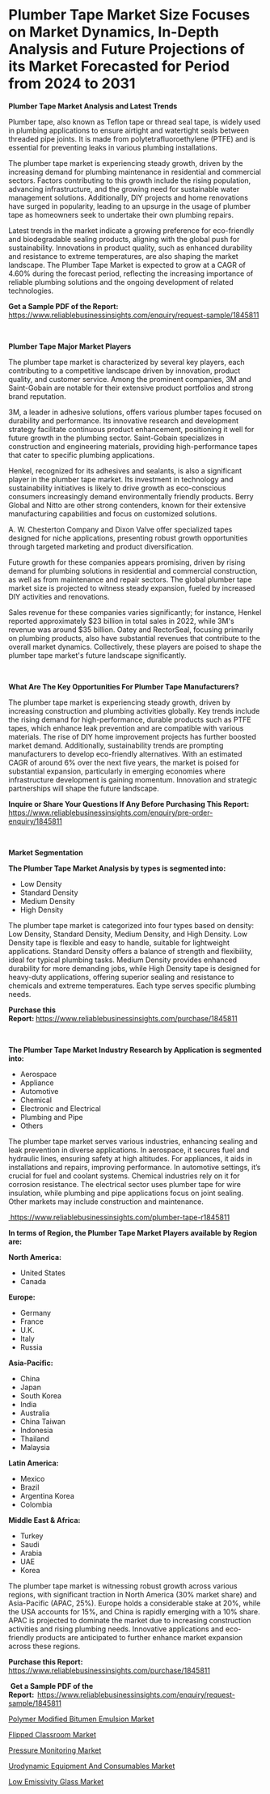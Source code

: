 <p><h1>Plumber Tape Market Size Focuses on Market Dynamics, In-Depth Analysis and Future Projections of its Market Forecasted for Period from 2024 to 2031</h1></p><p><strong>Plumber Tape Market Analysis and Latest Trends</strong></p>
<p><p>Plumber tape, also known as Teflon tape or thread seal tape, is widely used in plumbing applications to ensure airtight and watertight seals between threaded pipe joints. It is made from polytetrafluoroethylene (PTFE) and is essential for preventing leaks in various plumbing installations.</p><p>The plumber tape market is experiencing steady growth, driven by the increasing demand for plumbing maintenance in residential and commercial sectors. Factors contributing to this growth include the rising population, advancing infrastructure, and the growing need for sustainable water management solutions. Additionally, DIY projects and home renovations have surged in popularity, leading to an upsurge in the usage of plumber tape as homeowners seek to undertake their own plumbing repairs.</p><p>Latest trends in the market indicate a growing preference for eco-friendly and biodegradable sealing products, aligning with the global push for sustainability. Innovations in product quality, such as enhanced durability and resistance to extreme temperatures, are also shaping the market landscape. The Plumber Tape Market is expected to grow at a CAGR of 4.60% during the forecast period, reflecting the increasing importance of reliable plumbing solutions and the ongoing development of related technologies.</p></p>
<p><strong>Get a Sample PDF of the Report:&nbsp;</strong> <a href="https://www.reliablebusinessinsights.com/enquiry/request-sample/1845811?utm_campaign=84&utm_medium=2&utm_source=Github&utm_content=ia&utm_term=06112024&utm_id=plumber-tape">https://www.reliablebusinessinsights.com/enquiry/request-sample/1845811</a></p>
<p>&nbsp;</p>
<p><strong>Plumber Tape Major Market Players</strong></p>
<p><p>The plumber tape market is characterized by several key players, each contributing to a competitive landscape driven by innovation, product quality, and customer service. Among the prominent companies, 3M and Saint-Gobain are notable for their extensive product portfolios and strong brand reputation.</p><p>3M, a leader in adhesive solutions, offers various plumber tapes focused on durability and performance. Its innovative research and development strategy facilitate continuous product enhancement, positioning it well for future growth in the plumbing sector. Saint-Gobain specializes in construction and engineering materials, providing high-performance tapes that cater to specific plumbing applications.</p><p>Henkel, recognized for its adhesives and sealants, is also a significant player in the plumber tape market. Its investment in technology and sustainability initiatives is likely to drive growth as eco-conscious consumers increasingly demand environmentally friendly products. Berry Global and Nitto are other strong contenders, known for their extensive manufacturing capabilities and focus on customized solutions.</p><p>A. W. Chesterton Company and Dixon Valve offer specialized tapes designed for niche applications, presenting robust growth opportunities through targeted marketing and product diversification.</p><p>Future growth for these companies appears promising, driven by rising demand for plumbing solutions in residential and commercial construction, as well as from maintenance and repair sectors. The global plumber tape market size is projected to witness steady expansion, fueled by increased DIY activities and renovations.</p><p>Sales revenue for these companies varies significantly; for instance, Henkel reported approximately $23 billion in total sales in 2022, while 3M's revenue was around $35 billion. Oatey and RectorSeal, focusing primarily on plumbing products, also have substantial revenues that contribute to the overall market dynamics. Collectively, these players are poised to shape the plumber tape market's future landscape significantly.</p></p>
<p>&nbsp;</p>
<p><strong>What Are The Key Opportunities For Plumber Tape Manufacturers?</strong></p>
<p><p>The plumber tape market is experiencing steady growth, driven by increasing construction and plumbing activities globally. Key trends include the rising demand for high-performance, durable products such as PTFE tapes, which enhance leak prevention and are compatible with various materials. The rise of DIY home improvement projects has further boosted market demand. Additionally, sustainability trends are prompting manufacturers to develop eco-friendly alternatives. With an estimated CAGR of around 6% over the next five years, the market is poised for substantial expansion, particularly in emerging economies where infrastructure development is gaining momentum. Innovation and strategic partnerships will shape the future landscape.</p></p>
<p><strong>Inquire or Share Your Questions If Any Before Purchasing This Report:</strong> <a href="https://www.reliablebusinessinsights.com/enquiry/pre-order-enquiry/1845811?utm_campaign=84&utm_medium=2&utm_source=Github&utm_content=ia&utm_term=06112024&utm_id=plumber-tape">https://www.reliablebusinessinsights.com/enquiry/pre-order-enquiry/1845811</a></p>
<p>&nbsp;</p>
<p><strong>Market Segmentation</strong></p>
<p><strong>The Plumber Tape Market Analysis by types is segmented into:</strong></p>
<p><ul><li>Low Density</li><li>Standard Density</li><li>Medium Density</li><li>High Density</li></ul></p>
<p><p>The plumber tape market is categorized into four types based on density: Low Density, Standard Density, Medium Density, and High Density. Low Density tape is flexible and easy to handle, suitable for lightweight applications. Standard Density offers a balance of strength and flexibility, ideal for typical plumbing tasks. Medium Density provides enhanced durability for more demanding jobs, while High Density tape is designed for heavy-duty applications, offering superior sealing and resistance to chemicals and extreme temperatures. Each type serves specific plumbing needs.</p></p>
<p><strong>Purchase this Report:&nbsp;</strong><a href="https://www.reliablebusinessinsights.com/purchase/1845811?utm_campaign=84&utm_medium=2&utm_source=Github&utm_content=ia&utm_term=06112024&utm_id=plumber-tape">https://www.reliablebusinessinsights.com/purchase/1845811</a></p>
<p>&nbsp;</p>
<p><strong>The Plumber Tape Market Industry Research by Application is segmented into:</strong></p>
<p><ul><li>Aerospace</li><li>Appliance</li><li>Automotive</li><li>Chemical</li><li>Electronic and Electrical</li><li>Plumbing and Pipe</li><li>Others</li></ul></p>
<p><p>The plumber tape market serves various industries, enhancing sealing and leak prevention in diverse applications. In aerospace, it secures fuel and hydraulic lines, ensuring safety at high altitudes. For appliances, it aids in installations and repairs, improving performance. In automotive settings, it’s crucial for fuel and coolant systems. Chemical industries rely on it for corrosion resistance. The electrical sector uses plumber tape for wire insulation, while plumbing and pipe applications focus on joint sealing. Other markets may include construction and maintenance.</p></p>
<p><a href="https://www.reliablebusinessinsights.com/plumber-tape-r1845811?utm_campaign=84&utm_medium=2&utm_source=Github&utm_content=ia&utm_term=06112024&utm_id=plumber-tape">&nbsp;https://www.reliablebusinessinsights.com/plumber-tape-r1845811</a></p>
<p><strong>In terms of Region, the Plumber Tape Market Players available by Region are:</strong></p>
<p>
    <p> <strong> North America: </strong>
        <ul>
            <li>United States</li>
            <li>Canada</li>
        </ul>
        </p> 
    <p> <strong> Europe: </strong>
        <ul>
            <li>Germany</li>
            <li>France</li>
            <li>U.K.</li>
            <li>Italy</li>
            <li>Russia</li>
        </ul>
        </p> 
    <p> <strong> Asia-Pacific: </strong>
        <ul>
            <li>China</li>
            <li>Japan</li>
            <li>South Korea</li>
            <li>India</li>
            <li>Australia</li>
            <li>China Taiwan</li>
            <li>Indonesia</li>
            <li>Thailand</li>
            <li>Malaysia</li>
        </ul>
        </p> 
    <p> <strong> Latin America: </strong>
        <ul>
            <li>Mexico</li>
            <li>Brazil</li>
            <li>Argentina Korea</li>
            <li>Colombia</li>
        </ul>
        </p> 
    <p> <strong> Middle East & Africa: </strong>
        <ul>
            <li>Turkey</li>
            <li>Saudi</li>
            <li>Arabia</li>
            <li>UAE</li>
            <li>Korea</li>
        </ul>
    </p>
    </p>
<p><p>The plumber tape market is witnessing robust growth across various regions, with significant traction in North America (30% market share) and Asia-Pacific (APAC, 25%). Europe holds a considerable stake at 20%, while the USA accounts for 15%, and China is rapidly emerging with a 10% share. APAC is projected to dominate the market due to increasing construction activities and rising plumbing needs. Innovative applications and eco-friendly products are anticipated to further enhance market expansion across these regions.</p></p>
<p><strong>Purchase this Report: </strong><a href="https://www.reliablebusinessinsights.com/purchase/1845811?utm_campaign=84&utm_medium=2&utm_source=Github&utm_content=ia&utm_term=06112024&utm_id=plumber-tape">https://www.reliablebusinessinsights.com/purchase/1845811</a></p>
<p>&nbsp;<strong>Get a Sample PDF of the Report:&nbsp;&nbsp;</strong><a href="https://www.reliablebusinessinsights.com/enquiry/request-sample/1845811?utm_campaign=84&utm_medium=2&utm_source=Github&utm_content=ia&utm_term=06112024&utm_id=plumber-tape">https://www.reliablebusinessinsights.com/enquiry/request-sample/1845811</a></p>
<p><strong></strong></p>
<p><p><a href="https://github.com/akrenkthongy/Market-Research-Report-List-1/blob/main/polymer-modified-bitumen-emulsion-market.md?utm_campaign=84&utm_medium=2&utm_source=Github&utm_content=ia&utm_term=06112024&utm_id=plumber-tape">Polymer Modified Bitumen Emulsion Market</a></p><p><a href="https://www.linkedin.com/pulse/flipped-classroom-market-outlook-share-analysis-growth-trends-gsruc?utm_campaign=84&utm_medium=2&utm_source=Github&utm_content=ia&utm_term=06112024&utm_id=plumber-tape">Flipped Classroom Market</a></p><p><a href="https://issuu.com/reportprime-2/docs/pressure-monitoring-market-size-203_583f1292d42c62?utm_campaign=84&utm_medium=2&utm_source=Github&utm_content=ia&utm_term=06112024&utm_id=plumber-tape">Pressure Monitoring Market</a></p><p><a href="https://issuu.com/reportprime-2/docs/urodynamic-equipment-and-consumable_76c888ddaf8f37?utm_campaign=84&utm_medium=2&utm_source=Github&utm_content=ia&utm_term=06112024&utm_id=plumber-tape">Urodynamic Equipment And Consumables Market</a></p><p><a href="https://github.com/MegiDuro586/Market-Research-Report-List-1/blob/main/low-emissivity-glass-market.md?utm_campaign=84&utm_medium=2&utm_source=Github&utm_content=ia&utm_term=06112024&utm_id=plumber-tape">Low Emissivity Glass Market</a></p></p>